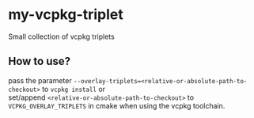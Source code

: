 # my-vcpkg-triplet
Small collection of vcpkg triplets

## How to use?
pass the parameter `--overlay-triplets=<relative-or-absolute-path-to-checkout>` to `vcpkg install` or  
set/append `<relative-or-absolute-path-to-checkout>` to `VCPKG_OVERLAY_TRIPLETS` in cmake when using the vcpkg toolchain. 
